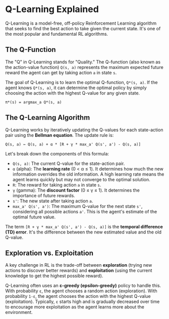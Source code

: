# Q-Learning Explained

Q-Learning is a model-free, off-policy Reinforcement Learning algorithm that seeks to find the best action to take given the current state. It's one of the most popular and fundamental RL algorithms.

## The Q-Function

The "Q" in Q-Learning stands for "Quality." The Q-function (also known as the action-value function) `Q(s, a)` represents the maximum expected future reward the agent can get by taking action `a` in state `s`.

The goal of Q-Learning is to learn the optimal Q-function, `Q*(s, a)`. If the agent knows `Q*(s, a)`, it can determine the optimal policy by simply choosing the action with the highest Q-value for any given state.

`π*(s) = argmax_a Q*(s, a)`

## The Q-Learning Algorithm

Q-Learning works by iteratively updating the Q-values for each state-action pair using the **Bellman equation**. The update rule is:

`Q(s, a) ← Q(s, a) + α * [R + γ * max_a' Q(s', a') - Q(s, a)]`

Let's break down the components of this formula:

-   `Q(s, a)`: The current Q-value for the state-action pair.
-   `α` (alpha): The **learning rate** (0 < α ≤ 1). It determines how much the new information overrides the old information. A high learning rate means the agent learns quickly but may not converge to the optimal solution.
-   `R`: The reward for taking action `a` in state `s`.
-   `γ` (gamma): The **discount factor** (0 ≤ γ ≤ 1). It determines the importance of future rewards.
-   `s'`: The new state after taking action `a`.
-   `max_a' Q(s', a')`: The maximum Q-value for the next state `s'`, considering all possible actions `a'`. This is the agent's estimate of the optimal future value.

The term `[R + γ * max_a' Q(s', a') - Q(s, a)]` is the **temporal difference (TD) error**. It's the difference between the new estimated value and the old Q-value.

## Exploration vs. Exploitation

A key challenge in RL is the trade-off between **exploration** (trying new actions to discover better rewards) and **exploitation** (using the current knowledge to get the highest possible reward).

Q-Learning often uses an **ε-greedy (epsilon-greedy)** policy to handle this. With probability `ε`, the agent chooses a random action (exploration). With probability `1-ε`, the agent chooses the action with the highest Q-value (exploitation). Typically, `ε` starts high and is gradually decreased over time to encourage more exploitation as the agent learns more about the environment.
